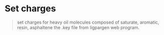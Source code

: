 # Set charges 
> set charges for heavy oil molecules composed of saturate, aromatic, resin, asphaltene
> the .key file from ligpargen web program.
